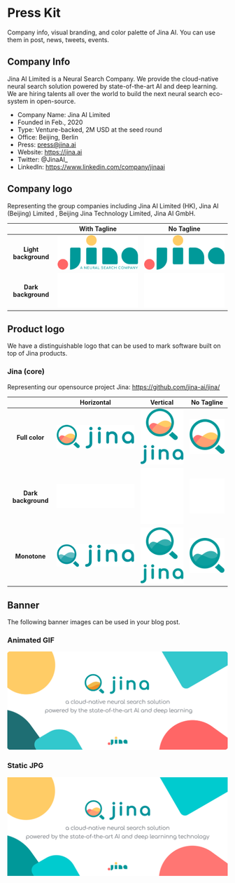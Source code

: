 # Press Kit

Company info, visual branding, and color palette of Jina AI. You can use them in post, news, tweets, events.

## Company Info

Jina AI Limited is a Neural Search Company. We provide the cloud-native neural search solution powered by state-of-the-art AI and deep learning. We are hiring talents all over the world to build the next neural search eco-system in open-source.

- Company Name: Jina AI Limited
- Founded in Feb., 2020 
- Type: Venture-backed, 2M USD at the seed round
- Office: Beijing, Berlin
- Press: press@jina.ai
- Website: https://jina.ai
- Twitter: @JinaAI_
- LinkedIn: https://www.linkedin.com/company/jinaai

## Company logo

Representing the group companies including Jina AI Limited (HK), Jina AI (Beijing) Limited , Beijing Jina Technology Limited, Jina AI GmbH. 

| | **With Tagline**| **No Tagline** |
|:---: | :---: | :---: |
| **Light background** |  ![](logo-company/logo-with-text/light-bg/Company%20logo_info_light.svg) | ![](logo-company/logo/light-bg/Company%20logo_light.svg) |
| **Dark background** | ![](logo-company/logo-with-text/dark-bg/Company%20logo_info_Dark.svg) | ![](logo-company/logo/dark-bg/Company%20logo_Dark.svg)|


## Product logo

We have a distinguishable logo that can be used to mark software built on top of Jina products.

### Jina (core)

Representing our opensource project Jina: https://github.com/jina-ai/jina/

| | **Horizontal** | **Vertical** | **No Tagline** |
| :---: | :---: | :---: | :---: |
| **Full color** | ![](logo-product/jina-core/horizontal-layout/colored//Product%20logo_Core_vertical_colorful.svg) | ![](logo-product/jina-core/vertical-layout/colorful/Product%20logo_Core_Horizontal_colorful.svg)| ![](logo-product/jina-core/logo-only/colored//Product%20logo_Core_Colorful.svg) |
| **Dark background** | ![](logo-product/jina-core/horizontal-layout/dark-bg//Product%20logo_Core_vertical_dark.svg) | ![](logo-product/jina-core/vertical-layout/dark//Product%20logo_Core_Horizontal_dark.svg) | ![](logo-product/jina-core/logo-only/dark-bg/Product%20logo_Core_Dark.svg) |
| **Monotone** | ![](logo-product/jina-core/horizontal-layout/light-bg//Product%20logo_Core_vertical_light.svg) | ![](logo-product/jina-core/vertical-layout/light//Product%20logo_Core_Horizontal_light.svg) | ![](logo-product/jina-core/logo-only/light-bg/Product%20logo_Core_light.svg) |


## Banner

The following banner images can be used in your blog post.

### Animated GIF

![](social/banner.gif)

### Static JPG

![](social/banner.jpg)
